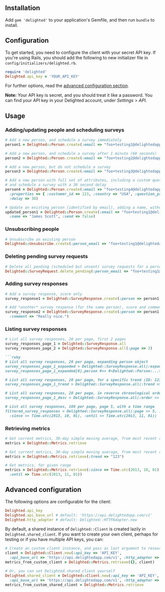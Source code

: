 ## Installation

Add `gem 'delighted'` to your application's Gemfile, and then run `bundle` to install.

## Configuration

To get started, you need to configure the client with your secret API key. If you're using Rails, you should add the following to new initializer file in `config/initializers/delighted.rb`.

```ruby
require 'delighted'
Delighted.api_key = 'YOUR_API_KEY'
```

For further options, read the [advanced configuration section](#advanced-configuration).

**Note:** Your API key is secret, and you should treat it like a password. You can find your API key in your Delighted account, under *Settings* > *API*.

## Usage

### Adding/updating people and scheduling surveys

```ruby
# Add a new person, and schedule a survey immediately
person1 = Delighted::Person.create(:email => "foo+testing1@delightedapp.com")

# Add a new person, and schedule a survey after 1 minute (60 seconds)
person2 = Delighted::Person.create(:email => "foo+testing2@delightedapp.com", :delay => 60)

# Add a new person, but do not schedule a survey
person3 = Delighted::Person.create(:email => "foo+testing3@delightedapp.com", :send => false)

# Add a new person with full set of attributes, including a custom question product name,
# and schedule a survey with a 30 second delay
person4 = Delighted::Person.create(:email => "foo+testing4@delightedapp.com", :name => "Joe Bloggs",
  :properties => { :customer_id => 123, :country => "USA", :question_product_name => "Apple Genius Bar" },
  :delay => 30)

# Update an existing person (identified by email), adding a name, without scheduling a survey
updated_person1 = Delighted::Person.create(:email => "foo+testing1@delightedapp.com",
  :name => "James Scott", :send => false)
```

### Unsubscribing people

```ruby
# Unsubscribe an existing person
Delighted::Unsubscribe.create(:person_email => "foo+testing1@delightedapp.com")
```

### Deleting pending survey requests

```ruby
# Delete all pending (scheduled but unsent) survey requests for a person, by email.
Delighted::SurveyRequest.delete_pending(:person_email => "foo+testing1@delightedapp.com")
```

### Adding survey responses

```ruby
# Add a survey response, score only
survey_response1 = Delighted::SurveyResponse.create(:person => person1.id, :score => 10)

# Add *another* survey response (for the same person), score and comment
survey_response2 = Delighted::SurveyResponse.create(:person => person1.id, :score => 5,
  :comment => "Really nice.")
```

### Listing survey responses

```ruby
# List all survey responses, 20 per page, first 2 pages
survey_responses_page_1 = Delighted::SurveyResponse.all
survey_responses_page_2 = Delighted::SurveyResponse.all(:page => 2)

```ruby
# List all survey responses, 20 per page, expanding person object
survey_responses_page_1_expanded = Delighted::SurveyResponse.all(:expand => ['person'])
survey_responses_page_1_expanded[0].person #=> #<Delighted::Person:...>

# List all survey responses, 20 per page, for a specific trend (ID: 123)
survey_responses_page_1_trend = Delighted::SurveyResponse.all(:trend => "123")

# List all survey responses, 20 per page, in reverse chronological order (newest first)
survey_responses_page_1_desc = Delighted::SurveyResponse.all(:order => 'desc')

# List all survey responses, 100 per page, page 5, with a time range
filtered_survey_responses = Delighted::SurveyResponse.all(:page => 5, :per_page => 100,
  :since => Time.utc(2013, 10, 01), :until => Time.utc(2013, 11, 01))
```

### Retrieving metrics

```ruby
# Get current metrics, 30-day simple moving average, from most recent response
metrics = Delighted::Metrics.retrieve

# Get current metrics, 30-day simple moving average, from most recent response, for a specific trend (ID: 123)
metrics = Delighted::Metrics.retrieve(:trend => "123")

# Get metrics, for given range
metrics = Delighted::Metrics.retrieve(:since => Time.utc(2013, 10, 01),
  :until => Time.utc(2013, 11, 01))
```

## <a name="advanced-configuration"></a> Advanced configuration

The following options are configurable for the client:

```ruby
Delighted.api_key
Delighted.api_base_url # default: 'https://api.delightedapp.com/v1'
Delighted.http_adapter # default: Delighted::HTTPAdapter.new
```

By default, a shared instance of `Delighted::Client` is created lazily in `Delighted.shared_client`. If you want to create your own client, perhaps for testing or if you have multiple API keys, you can:

```ruby
# Create an custom client instance, and pass as last argument to resource actions
client = Delighted::Client.new(:api_key => 'API_KEY',
  :api_base_url => 'https://api.delightedapp.com/v1', :http_adapter => Delighted::HTTPAdapter.new)
metrics_from_custom_client = Delighted::Metrics.retrieve({}, client)

# Or, you can set Delighted.shared_client yourself
Delighted.shared_client = Delighted::Client.new(:api_key => 'API_KEY',
  :api_base_url => 'https://api.delightedapp.com/v1', :http_adapter => Delighted::HTTPAdapter.new)
metrics_from_custom_shared_client = Delighted::Metrics.retrieve
```
